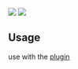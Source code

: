 ![](https://cdn.jsdelivr.net/gh/jianxingxuejian/grasscutter-tools/v1.0.2/img/1.png)
![](https://cdn.jsdelivr.net/gh/jianxingxuejian/grasscutter-tools/img/2.png)

## Usage

use with the [plugin](https://github.com/jianxingxuejian/grasscutter-plugin/releases/tag/v1.0.0)
